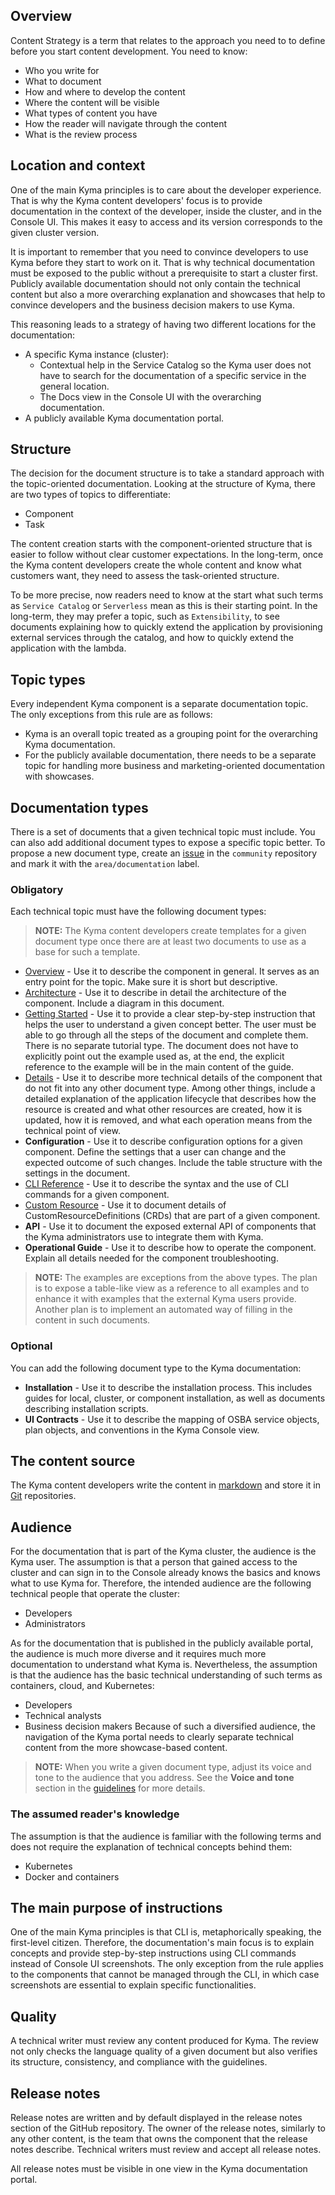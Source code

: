 ## Overview

Content Strategy is a term that relates to the approach you need to to define before you start content development. You need to know:
* Who you write for
* What to document
* How and where to develop the content
* Where the content will be visible
* What types of content you have
* How the reader will navigate through the content
* What is the review process

## Location and context

One of the main Kyma principles is to care about the developer experience. That is why the Kyma content developers' focus is to provide documentation in the context of the developer, inside the cluster, and in the Console UI. This makes it easy to access and its version corresponds to the given cluster version.

It is important to remember that you need to convince developers to use Kyma before they start to work on it. That is why technical documentation must be exposed to the public without a prerequisite to start a cluster first. Publicly available documentation should not only contain the technical content but also a more overarching explanation and showcases that help to convince developers and the business decision makers to use Kyma.

This reasoning leads to a strategy of having two different locations for the documentation:
- A specific Kyma instance (cluster):
    - Contextual help in the Service Catalog so the Kyma user does not have to search for the documentation of a specific service in the general location.
    - The Docs view in the Console UI with the overarching documentation.
- A publicly available Kyma documentation portal.

## Structure

The decision for the document structure is to take a standard approach with the topic-oriented documentation. Looking at the structure of Kyma, there are two types of topics to differentiate:
* Component
* Task

The content creation starts with the component-oriented structure that is easier to follow without clear customer expectations. In the long-term, once the Kyma content developers create the whole content and know what customers want, they need to assess the task-oriented structure.

To be more precise, now readers need to know at the start what such terms as `Service Catalog` or `Serverless` mean as this is their starting point. In the long-term, they may prefer a topic, such as `Extensibility`, to see documents explaining how to quickly extend the application by provisioning external services through the catalog, and how to quickly extend the application with the lambda.

## Topic types

Every independent Kyma component is a separate documentation topic. The only exceptions from this rule are as follows:
- Kyma is an overall topic treated as a grouping point for the overarching Kyma documentation.
- For the publicly available documentation, there needs to be a separate topic for handling more business and marketing-oriented documentation with showcases.

## Documentation types

There is a set of documents that a given technical topic must include. You can also add additional document types to expose a specific topic better. To propose a new document type, create an [issue](https://github.com/kyma-project/community/issues) in the `community` repository and mark it with the `area/documentation` label.  

### Obligatory

Each technical topic must have the following document types:

>**NOTE:** The Kyma content developers create templates for a given document type once there are at least two documents to use as a base for such a template.

- [Overview](../templates/resources/overview.md) - Use it to describe the component in general. It serves as an entry point for the topic. Make sure it is short but descriptive.
- [Architecture](../templates/resources/architecture.md) - Use it to describe in detail the architecture of the component. Include a diagram in this document.
- [Getting Started](../templates/resources/getting-started.md) - Use it to provide a clear step-by-step instruction that helps the user to understand a given concept better. The user must be able to go through all the steps of the document and complete them. There is no separate tutorial type. The document does not have to explicitly point out the example used as, at the end, the explicit reference to the example will be in the main content of the guide.
- [Details](../templates/resources/details.md) - Use it to describe more technical details of the component that do not fit into any other document type. Among other things, include a detailed explanation of the application lifecycle that describes how the resource is created and what other resources are created, how it is updated, how it is removed, and what each operation means from the technical point of view.
- **Configuration** - Use it to describe configuration options for a given component. Define the settings that a user can change and the expected outcome of such changes. Include the table structure with the settings in the document.
- [CLI Reference](../templates/resources/cli-reference.md) - Use it to describe the syntax and the use of CLI commands for a given component.
- [Custom Resource](../templates/resources/custom-resource.md) - Use it to document details of CustomResourceDefinitions (CRDs) that are part of a given component.
- **API** - Use it to document the exposed external API of components that the Kyma administrators use to integrate them with Kyma.
- **Operational Guide** - Use it to describe how to operate the component. Explain all details needed for the component troubleshooting.

>**NOTE:** The examples are exceptions from the above types. The plan is to expose a table-like view as a reference to all examples and to enhance it with examples that the external Kyma users provide. Another plan is to implement an automated way of filling in the content in such documents.

### Optional

You can add the following document type to the Kyma documentation:
- **Installation** - Use it to describe the installation process. This includes guides for local, cluster, or component installation, as well as documents describing installation scripts.
- **UI Contracts** - Use it to describe the mapping of OSBA service objects, plan objects, and conventions in the Kyma Console view.

## The content source

The Kyma content developers write the content in [markdown](https://daringfireball.net/projects/markdown/) and store it in [Git](https://git-scm.com/) repositories.

## Audience

For the documentation that is part of the Kyma cluster, the audience is the Kyma user. The assumption is that a person that gained access to the cluster and can sign in to the Console already knows the basics and knows what to use Kyma for. Therefore, the intended audience are the following technical people that operate the cluster:
- Developers
- Administrators

As for the documentation that is published in the publicly available portal, the audience is much more diverse and it requires much more documentation to understand what Kyma is. Nevertheless, the assumption is that the audience has the basic technical understanding of such terms as containers, cloud, and Kubernetes:
- Developers
- Technical analysts
- Business decision makers
Because of such a diversified audience, the navigation of the Kyma portal needs to clearly separate technical content from the more showcase-based content.

>**NOTE:** When you write a given document type, adjust its voice and tone to the audience that you address. See the **Voice and tone** section in the [guidelines](https://github.com/YaaS/REST_API_Documentation_Guidelines/blob/master/010_About_Style_And_Standards.html.md#voice-and-tone) for more details.

### The assumed reader's knowledge

The assumption is that the audience is familiar with the following terms and does not require the explanation of technical concepts behind them:
- Kubernetes
- Docker and containers

## The main purpose of instructions

One of the main Kyma principles is that CLI is, metaphorically speaking, the first-level citizen. Therefore, the documentation's main focus is to explain concepts and provide step-by-step instructions using CLI commands instead of Console UI screenshots. The only exception from the rule applies to the components that cannot be managed through the CLI, in which case screenshots are essential to explain specific functionalities.

## Quality

A technical writer must review any content produced for Kyma. The review not only checks the language quality of a given document but also verifies its structure, consistency, and compliance with the guidelines.

## Release notes

Release notes are written and by default displayed in the release notes section of the GitHub repository. The owner of the release notes, similarly to any other content, is the team that owns the component that the release notes describe. Technical writers must review and accept all release notes.

All release notes must be visible in one view in the Kyma documentation portal.
